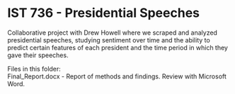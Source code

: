 # IST 736 - Presidential Speeches
Collaborative project with Drew Howell where we scraped and analyzed presidential speeches, studying sentiment over time and the ability to predict certain features of each president and the time period in which they gave their speeches. <br/>

Files in this folder:<br/>
  </t>Final_Report.docx - Report of methods and findings. Review with Microsoft Word.
  
  
